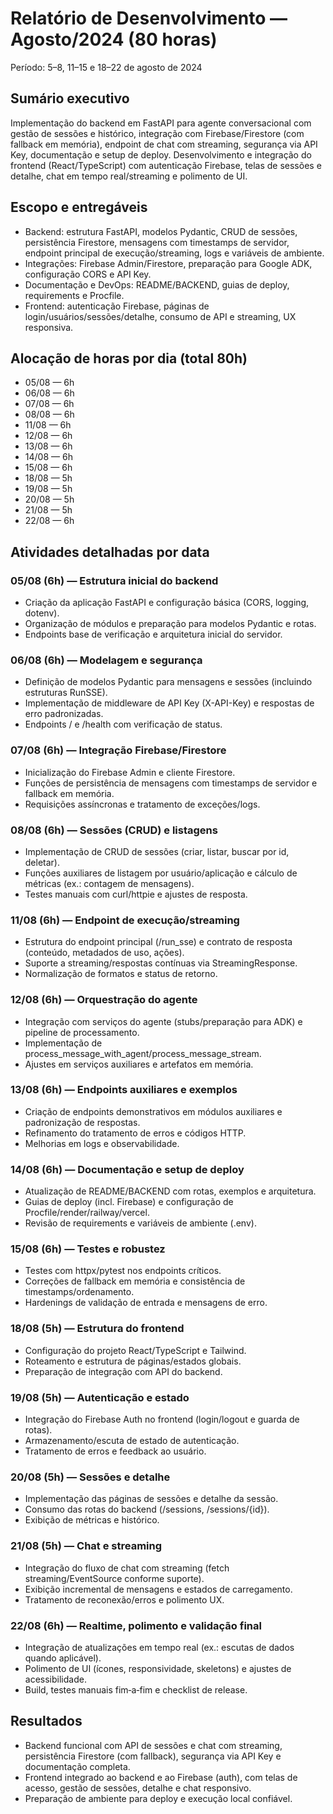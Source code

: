 # Relatório de Desenvolvimento — Agosto/2024 (80 horas)

Período: 5–8, 11–15 e 18–22 de agosto de 2024

## Sumário executivo
Implementação do backend em FastAPI para agente conversacional com gestão de sessões e histórico, integração com Firebase/Firestore (com fallback em memória), endpoint de chat com streaming, segurança via API Key, documentação e setup de deploy. Desenvolvimento e integração do frontend (React/TypeScript) com autenticação Firebase, telas de sessões e detalhe, chat em tempo real/streaming e polimento de UI.

## Escopo e entregáveis
- Backend: estrutura FastAPI, modelos Pydantic, CRUD de sessões, persistência Firestore, mensagens com timestamps de servidor, endpoint principal de execução/streaming, logs e variáveis de ambiente.
- Integrações: Firebase Admin/Firestore, preparação para Google ADK, configuração CORS e API Key.
- Documentação e DevOps: README/BACKEND, guias de deploy, requirements e Procfile.
- Frontend: autenticação Firebase, páginas de login/usuários/sessões/detalhe, consumo de API e streaming, UX responsiva.

## Alocação de horas por dia (total 80h)
- 05/08 — 6h
- 06/08 — 6h
- 07/08 — 6h
- 08/08 — 6h
- 11/08 — 6h
- 12/08 — 6h
- 13/08 — 6h
- 14/08 — 6h
- 15/08 — 6h
- 18/08 — 5h
- 19/08 — 5h
- 20/08 — 5h
- 21/08 — 5h
- 22/08 — 6h

## Atividades detalhadas por data

### 05/08 (6h) — Estrutura inicial do backend
- Criação da aplicação FastAPI e configuração básica (CORS, logging, dotenv).
- Organização de módulos e preparação para modelos Pydantic e rotas.
- Endpoints base de verificação e arquitetura inicial do servidor.

### 06/08 (6h) — Modelagem e segurança
- Definição de modelos Pydantic para mensagens e sessões (incluindo estruturas RunSSE).
- Implementação de middleware de API Key (X-API-Key) e respostas de erro padronizadas.
- Endpoints / e /health com verificação de status.

### 07/08 (6h) — Integração Firebase/Firestore
- Inicialização do Firebase Admin e cliente Firestore.
- Funções de persistência de mensagens com timestamps de servidor e fallback em memória.
- Requisições assíncronas e tratamento de exceções/logs.

### 08/08 (6h) — Sessões (CRUD) e listagens
- Implementação de CRUD de sessões (criar, listar, buscar por id, deletar).
- Funções auxiliares de listagem por usuário/aplicação e cálculo de métricas (ex.: contagem de mensagens).
- Testes manuais com curl/httpie e ajustes de resposta.

### 11/08 (6h) — Endpoint de execução/streaming
- Estrutura do endpoint principal (/run_sse) e contrato de resposta (conteúdo, metadados de uso, ações).
- Suporte a streaming/respostas contínuas via StreamingResponse.
- Normalização de formatos e status de retorno.

### 12/08 (6h) — Orquestração do agente
- Integração com serviços do agente (stubs/preparação para ADK) e pipeline de processamento.
- Implementação de process_message_with_agent/process_message_stream.
- Ajustes em serviços auxiliares e artefatos em memória.

### 13/08 (6h) — Endpoints auxiliares e exemplos
- Criação de endpoints demonstrativos em módulos auxiliares e padronização de respostas.
- Refinamento do tratamento de erros e códigos HTTP.
- Melhorias em logs e observabilidade.

### 14/08 (6h) — Documentação e setup de deploy
- Atualização de README/BACKEND com rotas, exemplos e arquitetura.
- Guias de deploy (incl. Firebase) e configuração de Procfile/render/railway/vercel.
- Revisão de requirements e variáveis de ambiente (.env).

### 15/08 (6h) — Testes e robustez
- Testes com httpx/pytest nos endpoints críticos.
- Correções de fallback em memória e consistência de timestamps/ordenamento.
- Hardenings de validação de entrada e mensagens de erro.

### 18/08 (5h) — Estrutura do frontend
- Configuração do projeto React/TypeScript e Tailwind.
- Roteamento e estrutura de páginas/estados globais.
- Preparação de integração com API do backend.

### 19/08 (5h) — Autenticação e estado
- Integração do Firebase Auth no frontend (login/logout e guarda de rotas).
- Armazenamento/escuta de estado de autenticação.
- Tratamento de erros e feedback ao usuário.

### 20/08 (5h) — Sessões e detalhe
- Implementação das páginas de sessões e detalhe da sessão.
- Consumo das rotas do backend (/sessions, /sessions/{id}).
- Exibição de métricas e histórico.

### 21/08 (5h) — Chat e streaming
- Integração do fluxo de chat com streaming (fetch streaming/EventSource conforme suporte).
- Exibição incremental de mensagens e estados de carregamento.
- Tratamento de reconexão/erros e polimento UX.

### 22/08 (6h) — Realtime, polimento e validação final
- Integração de atualizações em tempo real (ex.: escutas de dados quando aplicável).
- Polimento de UI (ícones, responsividade, skeletons) e ajustes de acessibilidade.
- Build, testes manuais fim‑a‑fim e checklist de release.

## Resultados
- Backend funcional com API de sessões e chat com streaming, persistência Firestore (com fallback), segurança via API Key e documentação completa.
- Frontend integrado ao backend e ao Firebase (auth), com telas de acesso, gestão de sessões, detalhe e chat responsivo.
- Preparação de ambiente para deploy e execução local confiável.
